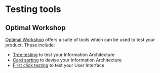 Testing tools
=============

Optimal Workshop
----------------

[Optimal Workshop](https://www.optimalworkshop.com/) offers a suite of tools which can be used to test your product. These include:

*   [Tree testing](https://www.optimalworkshop.com/101/tree-testing) to test your Information Architecture
*   [Card sorting](https://www.optimalworkshop.com/101/first-click-testing) to devise your Information Architecture
*   [First click testing](https://www.optimalworkshop.com/101/first-click-testing) to test your User Interface
